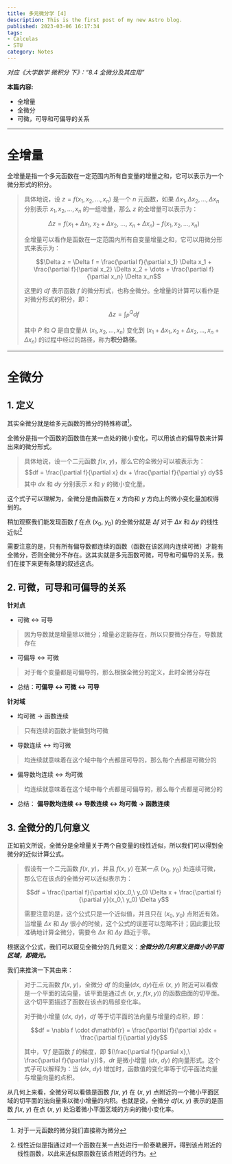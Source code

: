 ```yaml
---
title: 多元微分学 [4]
description: This is the first post of my new Astro blog.
published: 2023-03-06 16:17:34
tags:
- Calculas
- STU
category: Notes
---
```


*对应《大学数学 微积分 下》：“8.4 全微分及其应用”*

**本篇内容:**
- 全增量
- 全微分  
- 可微，可导和可偏导的关系 

<!--more-->

---

# 全增量
全增量是指一个多元函数在一定范围内所有自变量的增量之和，它可以表示为一个微分形式的积分。

>具体地说，设 $z=f(x_1,x_2,\dots,x_n)$ 是一个 $n$ 元函数，如果 $\Delta x_1,\Delta x_2,\dots,\Delta x_n$ 分别表示 $x_1,x_2,\dots,x_n$ 的一组增量，那么 $z$ 的全增量可以表示为：
>
>$$\Delta z = f(x_1+\Delta x_1,\ x_2+\Delta x_2,\ \dots,\ x_n+\Delta x_n) - f(x_1,x_2,\dots,x_n)$$
>
>全增量可以看作是函数在一定范围内所有自变量增量之和，它可以用微分形式来表示为：
>
>$$\Delta z = \Delta f = \frac{\partial f}{\partial x_1} \Delta x_1 + \frac{\partial f}{\partial x_2} \Delta x_2 + \dots + \frac{\partial f}{\partial x_n} \Delta x_n$$
>
>这里的 $df$ 表示函数 $f$ 的微分形式，也称全微分。全增量的计算可以看作是对微分形式的积分，即：
>
>$$\Delta z = \int_{P}^{Q} df$$
>
>其中 $P$ 和 $Q$ 是自变量从 $(x_1,x_2,\dots,x_n)$ 变化到 $(x_1+\Delta x_1, x_2+\Delta x_2, \dots, x_n+\Delta x_n)$ 的过程中经过的路径，称为**积分路径**。

---

# 全微分
## 1. 定义
其实全微分就是给多元函数的微分的特殊称谓[^1]。

[^1]: 对于一元函数的微分我们直接称为微分

全微分是指一个函数的函数值在某一点处的微小变化，可以用该点的偏导数来计算出来的微分形式。

>具体地说，设一个二元函数 $f(x,\ y)$，那么它的全微分可以被表示为：
>$$df = \frac{\partial f}{\partial x} dx + \frac{\partial f}{\partial y} dy$$
>其中 $dx$ 和 $dy$ 分别表示 $x$ 和 $y$ 的微小变化量。

这个式子可以理解为，全微分是由函数在 $x$ 方向和 $y$ 方向上的微小变化量加权得到的。

稍加观察我们能发现函数 $f$ 在点 $(x_0,\ y_0)$ 的全微分就是 $\Delta f$ 对于 $\Delta x$ 和 $\Delta y$ 的线性近似[^2]

需要注意的是，只有所有偏导数都连续的函数（函数在该区间内连续可微）才能有全微分，否则全微分不存在。这其实就是多元函数可微，可导和可偏导的关系，我们在接下来更有条理的叙述这点。
 
[^2]: 线性近似是指通过对一个函数在某一点处进行一阶泰勒展开，得到该点附近的线性函数，以此来近似原函数在该点附近的行为。

## 2. 可微，可导和可偏导的关系 

**针对点**
- 可微 $\longleftrightarrow$ 可导
>因为导数就是增量除以微分；增量必定能存在，所以只要微分存在，导数就存在

- 可偏导 $\longleftrightarrow$ 可微
>对于每个变量都是可偏导的，那么根据全微分的定义，此时全微分存在

- 总结：**可偏导 $\longleftrightarrow$ 可微 $\longleftrightarrow$ 可导**


**针对域**
- 均可微 $\longrightarrow$ 函数连续
>只有连续的函数才能做到均可微

- 导数连续 $\longleftrightarrow$ 均可微
>均连续就意味着在这个域中每个点都是可导的，那么每个点都是可微分的

- 偏导数均连续 $\longleftrightarrow$ 均可微
>均连续就意味着在这个域中每个点都是可偏导的，那么每个点都是可微分的

- 总结： **偏导数均连续 $\longleftrightarrow$ 导数连续 $\longleftrightarrow$ 均可微 $\longrightarrow$ 函数连续**

## 3. 全微分的几何意义
正如前文所说，全微分是全增量关于两个自变量的线性近似，所以我们可以得到全微分的近似计算公式。

>假设有一个二元函数 $f(x,\ y)$，并且 $f(x,\ y)$ 在某一点 $(x_0,\ y_0)$ 处连续可微，那么它在该点的全微分可以近似表示为：
>
>$$df = \frac{\partial f}{\partial x}(x_0,\ y_0) \Delta x + \frac{\partial f}{\partial y}(x_0,\ y_0) \Delta y$$
>
>需要注意的是，这个公式只是一个近似值，并且只在 $(x_0,\ y_0)$ 点附近有效。当增量 $\Delta x$ 和 $\Delta y$ 很小的时候，这个公式的误差可以忽略不计；因此要比较准确地计算全微分，需要令 $\Delta x$ 和 $\Delta y$ 趋近于零。

根据这个公式，我们可以窥见全微分的几何意义：***全微分的几何意义是微小的平面区域，即微元。***

我们来推演一下其由来：
>对于二元函数 $f(x,\ y)$，全微分 $df$ 的向量$(dx,\ dy)$在点 $(x,\ y)$ 附近可以看做是一个平面的法向量，该平面是通过点 $(x,\ y,f(x,y))$ 的函数曲面的切平面。这个切平面描述了函数在该点的局部变化率。
>
>对于微小增量 $(dx,\ dy)$，$df$ 等于切平面的法向量与增量的点积，即：
>
>$$df = \nabla f \cdot d\mathbf{r} = \frac{\partial f}{\partial x}dx + \frac{\partial f}{\partial y}dy$$
>
>其中，$\nabla f$ 是函数 $f$ 的梯度，即 $(\frac{\partial f}{\partial x},\ \frac{\partial f}{\partial y})$，$d\mathbf{r}$ 是微小增量 $(dx,\ dy)$ 的向量形式。这个式子可以解释为：当 $(dx,\ dy)$ 增加时，函数值的变化率等于切平面法向量与增量向量的点积。


从几何上来看，全微分可以看做是函数 $f(x,\ y)$  在 $(x,\ y)$ 点附近的一个微小平面区域的切平面的法向量乘以微小增量的内积。也就是说，全微分 $df(x,\ y)$  表示的是函数 $f(x,\ y)$ 在点 $(x,\ y)$  处沿着微小平面区域的方向的微小变化率。






 